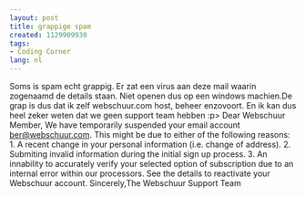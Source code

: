 ```yaml
---
layout: post
title: grappige spam
created: 1129909930
tags:
- Coding Corner
lang: nl
---
```

Soms is spam echt grappig. Er zat een virus aan deze mail waarin zogenaamd de details staan. Niet openen dus op een windows machien.De grap is dus dat ik zelf webschuur.com host, beheer enzovoort. En ik kan dus heel zeker weten dat we geen support team hebben :p> Dear Webschuur Member,  We have temporarily suspended your email account ber@webschuur.com. This might be due to either of the following reasons:  1. A recent change in your personal information (i.e. change of address). 2. Submiting invalid information during the initial sign up process. 3. An innability to accurately verify your selected option of subscription due to an internal error within our processors. See the details to reactivate your Webschuur account.  Sincerely,The Webschuur Support Team 
